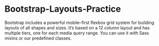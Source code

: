 # Bootstrap-Layouts-Practice
Bootstrap includes a powerful mobile-first flexbox grid system for building layouts of all shapes and sizes. It’s based on a 12 column layout and has multiple tiers, one for each media query range. You can use it with Sass mixins or our predefined classes.
